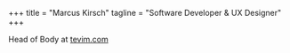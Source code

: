 +++
title = "Marcus Kirsch"
tagline = "Software Developer & UX Designer"
+++

Head of Body at [tevim.com](https://www.tevim.com)
